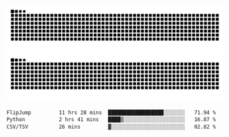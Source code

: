 ![Snake Animation](https://raw.githubusercontent.com/tomhea/tomhea/output/github-contribution-grid-snake-dark.svg#gh-dark-mode-only)
![Snake Animation](https://raw.githubusercontent.com/tomhea/tomhea/output/github-contribution-grid-snake.svg#gh-light-mode-only)

<p></p>

<!--START_SECTION:waka-->

```txt
FlipJump         11 hrs 28 mins  ██████████████████░░░░░░░   71.94 %
Python           2 hrs 41 mins   ████▒░░░░░░░░░░░░░░░░░░░░   16.87 %
CSV/TSV          26 mins         ▓░░░░░░░░░░░░░░░░░░░░░░░░   02.82 %
```

<!--END_SECTION:waka-->
